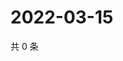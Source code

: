 # 2022-03-15

共 0 条

<!-- BEGIN WEIBO -->
<!-- 最后更新时间 Tue Mar 15 2022 00:26:34 GMT+0800 (China Standard Time) -->

<!-- END WEIBO -->
